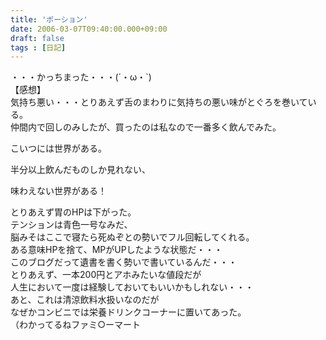 ```yaml
---
title: 'ポーション'
date: 2006-03-07T09:40:00.000+09:00
draft: false
tags : [日記]
---
```


・・・かっちまった・・・(´・ω・\`)  
【感想】  
気持ち悪い・・・とりあえず舌のまわりに気持ちの悪い味がとぐろを巻いている。  
仲間内で回しのみしたが、買ったのは私なので一番多く飲んでみた。  
  
こいつには世界がある。  
  
半分以上飲んだものしか見れない、  
  
味わえない世界がある！  
  
とりあえず胃のHPは下がった。  
テンションは青色一号なみだ、  
脳みそはここで寝たら死ぬぞとの勢いでフル回転してくれる。  
ある意味HPを捨て、MPがUPしたような状態だ・・・  
このブログだって遺書を書く勢いで書いているんだ・・・  
とりあえず、一本200円とアホみたいな値段だが  
人生において一度は経験しておいてもいいかもしれない・・・  
あと、これは清涼飲料水扱いなのだが  
なぜかコンビニでは栄養ドリンクコーナーに置いてあった。  
（わかってるねファミ○ーマート  
  
  
[](http://blog01.ebsystems.jp/callas/?file=200603071130000.jpg)